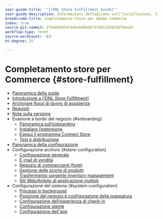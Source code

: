 ```yaml
---
user-guide-title: '"[!DNL Store FulFillment Guide]"'
user-guide-description: Informazioni dettagliate sull’installazione, la configurazione e l’utilizzo di Store Fulfillment per gli archivi Adobe Commerce.
breadcrumb-title: Completamento store per Adobe Commerce
index: true
source-git-commit: 27ed666954f445eb99e0bf370d1155924bfb8ad3
workflow-type: tm+mt
source-wordcount: '83'
ht-degree: 2%

---
```



# Completamento store per Commerce {#store-fulfillment}

- [Panoramica della guida](guide-overview.md)
- [Introduzione a [!DNL Store Fulfillment]](introduction.md)
- [Archiviare flussi di lavoro di assistenza](store-assist-modules.md)
- [Requisiti](solution-requirements.md)
- [Note sulla versione](release-notes.md)
- Evasione a bordo del negozio {#onboarding}
   - [Panoramica sull’onboarding](onboard.md)
   - [Installare l’estensione](install.md)
   - [Esegui il programma Connect Store](connect-set-up-service.md)
   - [Test e distribuzione](test-and-deploy.md)
- [Panoramica della configurazione](service-config-settings-overview.md)
- Configurazione archivio {#store-configuration}
   - [Configurazione generale](enable-general.md)
   - [E-mail di vendita](sales-emails.md)
   - [Negozio di commercianti (fonti)](merchant-store-configuration.md)
   - [Gestione delle scorte di prodotti](product-stock.md)
   - [Trasferimento sorgente Inventory management](inventory-stock-transfer.md)
   - [Siti Web/Ambito di applicazione multipli](multi-site-and-scope-config.md)
- Configurazione del sistema {#system-configuration}
   - [Processi in background](background-processes.md)
   - [Posizione del negozio e configurazione della mappatura](store-location-map-provider-setup.md)
   - [Configurazione dell’esperienza di check-in](check-in-experience-setup.md)
   - [Configurazione utente](user-setup.md)
   - [Configurazione dell&#39;app](app-setup.md)


